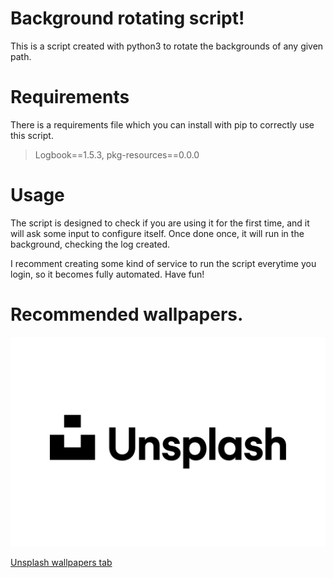 # Background rotating script!
This is a script created with python3 to rotate the backgrounds of any given path.

# Requirements
There is a requirements file which you can install with pip to correctly use this script.


> Logbook==1.5.3, pkg-resources==0.0.0


# Usage
The script is designed to check if you are using it for the first time, and it will ask some input to configure itself. Once done once, it will run in the background, checking the log created.

I recomment creating some kind of service to run the script everytime you login, so it becomes fully automated. Have fun!

# Recommended wallpapers.

![Unsplash logo](https://github.com/Qkessler/rotating_background/blob/master/readme/unsplash.jpg "Unsplash logo")

[Unsplash wallpapers tab](https://unsplash.com/t/wallpapers)
